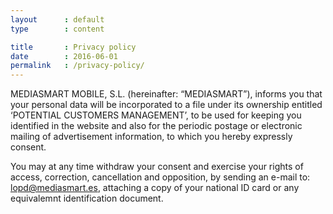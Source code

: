 ```yaml
---
layout      : default
type        : content

title       : Privacy policy
date        : 2016-06-01
permalink   : /privacy-policy/
---
```



MEDIASMART MOBILE, S.L. (hereinafter: “MEDIASMART”), informs you that your personal data will be incorporated to a file under its ownership entitled ‘POTENTIAL CUSTOMERS MANAGEMENT’, to be used for keeping you identified in the website and also for the periodic postage or electronic mailing of advertisement information, to which you hereby expressly consent.

You may at any time withdraw your consent and exercise your rights of access, correction, cancellation and opposition, by sending an e-mail to: [lopd@mediasmart.es](mailto:lopd@mediasmart.es), attaching a copy of your national ID card or any equivalemnt identification document.
